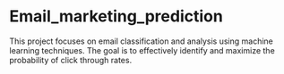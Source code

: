 # Email_marketing_prediction
This project focuses on email classification and analysis using machine learning techniques. The goal is to effectively identify and maximize the probability of click through rates.
